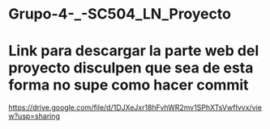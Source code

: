 # Grupo-4-_-SC504_LN_Proyecto


# Link para descargar la parte web del proyecto disculpen que sea de esta forma no supe como hacer commit
https://drive.google.com/file/d/1DJXeJxr18hFvhWR2mv1SPhXTsVwfIvvx/view?usp=sharing 
